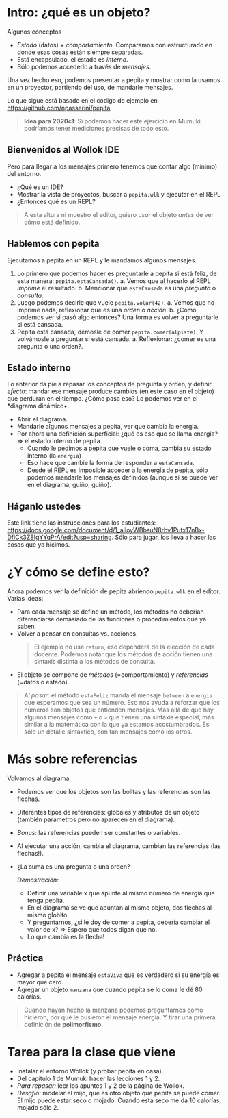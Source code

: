 # Intro: ¿qué es un objeto? 
Algunos conceptos
- *Estado* (datos) + *comportamiento*. Comparamos con estructurado en donde esas cosas están siempre separadas. 
- Está encapsulado, el estado es *interno*.
- Sólo podemos accederlo a través de *mensajes*.

Una vez hecho eso, podemos presentar a pepita y mostrar como la usamos en un proyector, partiendo del uso, de mandarle mensajes. 

Lo que sigue está basado en el código de ejemplo en https://github.com/npasserini/pepita.

> **Idea para 2020c1**: Si podemos hacer este ejercicio en Mumuki podríamos tener mediciones precisas de todo esto.

## Bienvenidos al Wollok IDE
Pero para llegar a los mensajes primero tenemos que contar algo (mínimo) del entorno.
- ¿Qué es un IDE?
- Mostrar la vista de proyectos, buscar a `pepita.wlk` y ejecutar en el REPL
- ¿Entonces qué es un REPL?

> A esta altura ni muestro el editor, quiero *usar* el objeto *antes* de ver cómo está definido.

## Hablemos con pepita
Ejecutamos a pepita en un REPL y le mandamos algunos mensajes.
1. Lo primero que podemos hacer es preguntarle a pepita si está feliz, de esta manera: `pepita.estaCansada()`.
  a. Vemos que al hacerlo el REPL *imprime* el resultado.
  b. Mencionar que `estaCansada` es una *pregunta* o *consulta*.
2. Luego podemos decirle que vuele `pepita.volar(42)`.
  a. Vemos que no imprime nada, reflexionar que es una *orden* o *acción*.
  b. ¿Cómo podemos ver si pasó algo entonces? Una forma es volver a preguntarle si está cansada.
3. Pepita está cansada, démosle de comer `pepita.comer(alpiste)`. Y volvámosle a preguntar si está cansada.
  a. Reflexionar: ¿comer es una pregunta o una orden?.
  
## Estado interno
Lo anterior da pie a repasar los conceptos de pregunta y orden, y definir *efecto*: mandar ese mensaje produce cambios (en este caso en el objeto) que perduran en el tiempo. ¿Cómo pasa eso? Lo podemos ver en el *diagrama dinámico•.
- Abrir el diagrama.
- Mandarle algunos mensajes a pepita, ver que cambia la energia.
- Por ahora una definición superficial: ¿qué es eso que se llama energia? => el estado interno de pepita.
  - Cuando le pedimos a pepita que vuele o coma, cambia su estado interno (la `energia`)
  - Eso hace que cambie la forma de responder a `estaCansada`.
  - Desde el REPL es imposible acceder a la energía de pepita, sólo podemos mandarle los mensajes definidos (aunque sí se puede ver en el diagrama, guiño, guiño).

## Háganlo ustedes
Este link tiene las instrucciones para los estudiantes: 
https://docs.google.com/document/d/1_alIoyWBbsuN8rbv1Putx17nBx-DfiCk3Z8IgYYqPrA/edit?usp=sharing. 
Sólo para jugar, los lleva a hacer las cosas que ya hicimos.

# ¿Y cómo se define esto?
Ahora podemos ver la definición de pepita abriendo `pepita.wlk` en el editor. Varias ideas:
- Para cada mensaje se define un método, los métodos no deberían diferenciarse demasiado de las funciones o procedimientos que ya saben.
- Volver a pensar en consultas vs. acciones.
  > El ejemplo no usa `return`, eso dependerá de la elección de cada docente.
  > Podemos notar que los métodos de acción tienen una sintaxis distinta a los métodos de consulta.
- El objeto se compone de *métodos* (=comportamiento) y *referencias* (=datos o estado).

> *Al pasar:* el método `estaFeliz` manda el mensaje `between` a `energia` que esperamos que sea un número. 
> Eso nos ayuda a reforzar que los números son objetos que entienden mensajes.
> Más allá de que hay algunos mensajes como `+` o `>` que tienen una sintaxis especial, más similar a la matemática con la que ya estamos acostumbrados. Es sólo un detalle sintáxtico, son tan mensajes como los otros.

# Más sobre referencias
Volvamos al diagrama:
- Podemos ver que los objetos son las bolitas y las referencias son las flechas.
- Diferentes tipos de referencias: globales y atributos de un objeto (también parámetros pero no aparecen en el diagrama).
- *Bonus:* las referencias pueden ser constantes o variables.
- Al ejecutar una acción, cambia el diagrama, cambian las referencias (las flechas!).
- ¿La suma es una pregunta o una orden? 

  *Demostración:* 
  - Definir una variable x que apunte al mismo número de energía que tenga pepita.
  - En el diagrama se ve que apuntan al mismo objeto, dos flechas al mismo globito.
  - Y preguntarnos, ¿si le doy de comer a pepita, debería cambiar el valor de x? => Espero que todos digan que no.
  - Lo que cambia es la flecha!
  
## Práctica
- Agregar a pepita el mensaje `estaViva` que es verdadero si su energía es mayor que cero.
- Agregar un objeto `manzana` que cuando pepita se lo coma le dé 80 calorías.

> Cuando hayan hecho la manzana podemos preguntarnos cómo hicieron, por qué le pusieron el mensaje energía. Y tirar una primera definición de **polimorfismo**.

# Tarea para la clase que viene
- Instalar el entorno Wollok (y probar pepita en casa).
- Del capítulo 1 de Mumuki hacer las lecciones 1 y 2.
- *Para repasar:* leer los apuntes 1 y 2 de la página de Wollok.
- *Desafío:* modelar el mijo, que es otro objeto que pepita se puede comer. El mijo puede estar seco o mojado. Cuando está seco me da 10 calorías, mojado sólo 2.

